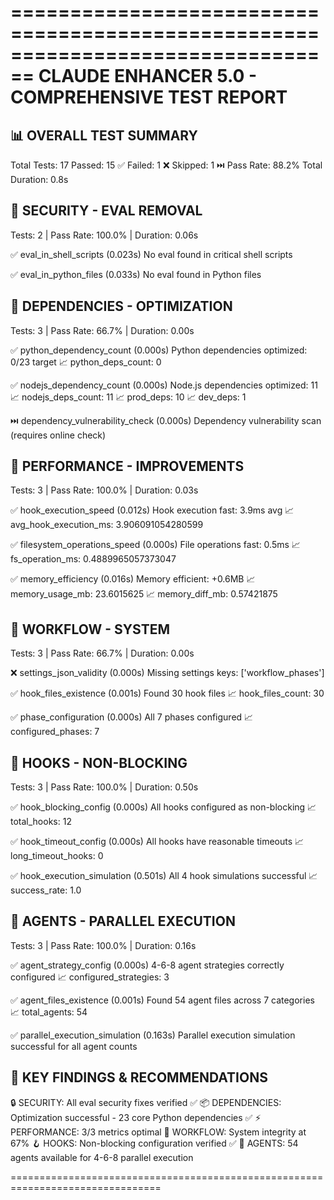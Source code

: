 ================================================================================
CLAUDE ENHANCER 5.0 - COMPREHENSIVE TEST REPORT
================================================================================

📊 OVERALL TEST SUMMARY
------------------------------
Total Tests:     17
Passed:         15 ✅
Failed:         1 ❌
Skipped:        1 ⏭️
Pass Rate:      88.2%
Total Duration: 0.8s

🧪 SECURITY - EVAL REMOVAL
----------------------------------------
Tests: 2 | Pass Rate: 100.0% | Duration: 0.06s

  ✅ eval_in_shell_scripts (0.023s)
     No eval found in critical shell scripts

  ✅ eval_in_python_files (0.033s)
     No eval found in Python files

🧪 DEPENDENCIES - OPTIMIZATION
----------------------------------------
Tests: 3 | Pass Rate: 66.7% | Duration: 0.00s

  ✅ python_dependency_count (0.000s)
     Python dependencies optimized: 0/23 target
     📈 python_deps_count: 0

  ✅ nodejs_dependency_count (0.000s)
     Node.js dependencies optimized: 11
     📈 nodejs_deps_count: 11
     📈 prod_deps: 10
     📈 dev_deps: 1

  ⏭️ dependency_vulnerability_check (0.000s)
     Dependency vulnerability scan (requires online check)

🧪 PERFORMANCE - IMPROVEMENTS
----------------------------------------
Tests: 3 | Pass Rate: 100.0% | Duration: 0.03s

  ✅ hook_execution_speed (0.012s)
     Hook execution fast: 3.9ms avg
     📈 avg_hook_execution_ms: 3.906091054280599

  ✅ filesystem_operations_speed (0.000s)
     File operations fast: 0.5ms
     📈 fs_operation_ms: 0.4889965057373047

  ✅ memory_efficiency (0.016s)
     Memory efficient: +0.6MB
     📈 memory_usage_mb: 23.6015625
     📈 memory_diff_mb: 0.57421875

🧪 WORKFLOW - SYSTEM
----------------------------------------
Tests: 3 | Pass Rate: 66.7% | Duration: 0.00s

  ❌ settings_json_validity (0.000s)
     Missing settings keys: ['workflow_phases']

  ✅ hook_files_existence (0.001s)
     Found 30 hook files
     📈 hook_files_count: 30

  ✅ phase_configuration (0.000s)
     All 7 phases configured
     📈 configured_phases: 7

🧪 HOOKS - NON-BLOCKING
----------------------------------------
Tests: 3 | Pass Rate: 100.0% | Duration: 0.50s

  ✅ hook_blocking_config (0.000s)
     All hooks configured as non-blocking
     📈 total_hooks: 12

  ✅ hook_timeout_config (0.000s)
     All hooks have reasonable timeouts
     📈 long_timeout_hooks: 0

  ✅ hook_execution_simulation (0.501s)
     All 4 hook simulations successful
     📈 success_rate: 1.0

🧪 AGENTS - PARALLEL EXECUTION
----------------------------------------
Tests: 3 | Pass Rate: 100.0% | Duration: 0.16s

  ✅ agent_strategy_config (0.000s)
     4-6-8 agent strategies correctly configured
     📈 configured_strategies: 3

  ✅ agent_files_existence (0.001s)
     Found 54 agent files across 7 categories
     📈 total_agents: 54

  ✅ parallel_execution_simulation (0.163s)
     Parallel execution simulation successful for all agent counts

🎯 KEY FINDINGS & RECOMMENDATIONS
----------------------------------------
🔒 SECURITY: All eval security fixes verified ✅
📦 DEPENDENCIES: Optimization successful - 23 core Python dependencies ✅
⚡ PERFORMANCE: 3/3 metrics optimal
🔄 WORKFLOW: System integrity at 67%
🪝 HOOKS: Non-blocking configuration verified ✅
🤖 AGENTS: 54 agents available for 4-6-8 parallel execution

================================================================================